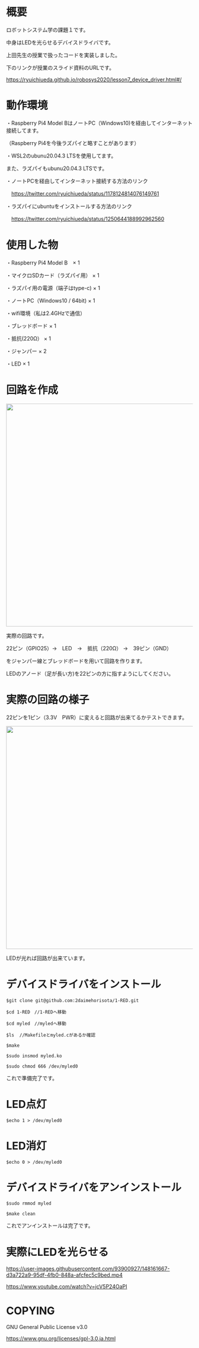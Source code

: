 # 概要
ロボットシステム学の課題１です。　

中身はLEDを光らせるデバイスドライバです。

上田先生の授業で扱ったコードを実装しました。



下のリンクが授業のスライド資料のURLです。

https://ryuichiueda.github.io/robosys2020/lesson7_device_driver.html#/



# 動作環境
・Raspberry Pi4 Model BはノートPC（Windows10)を経由してインターネット接続してます。

（Raspberry Pi4を今後ラズパイと略すことがあります）

・WSL2のubunu20.04.3 LTSを使用してます。

また、ラズパイもubunu20.04.3 LTSです。




・ノートPCを経由してインターネット接続する方法のリンク

　https://twitter.com/ryuichiueda/status/1178124814076149761


・ラズパイにubuntuをインストールする方法のリンク

　https://twitter.com/ryuichiueda/status/1250644188992962560


# 使用した物
・Raspberry Pi4 Model B　× 1

・マイクロSDカード（ラズパイ用） × 1

・ラズパイ用の電源（端子はtype-c) × 1

・ノートPC（Windows10 / 64bit) × 1

・wifi環境（私は2.4GHzで通信）

・ブレッドボード × 1

・抵抗(220Ω） × 1

・ジャンパー × 2

・LED × 1


# 回路を作成


<img src="https://user-images.githubusercontent.com/93900927/148147915-54790d3e-b307-44dc-bcaf-dc47ea65cf30.jpg" width="600px">

実際の回路です。

22ピン（GPIO25）→　LED　→　抵抗（220Ω） →　39ピン（GND）

をジャンパー線とブレッドボードを用いて回路を作ります。

LEDのアノード（足が長い方)を22ピンの方に指すようにしてください。



# 実際の回路の様子

22ピンを1ピン（3.3V　PWR）に変えると回路が出来てるかテストできます。

<img src="https://user-images.githubusercontent.com/93900927/148147926-fa443a37-35db-4ebc-9f90-83efd19ad422.jpg" width="600px">


LEDが光れば回路が出来ています。

# デバイスドライバをインストール

    $git clone git@github.com:2daimehorisota/1-RED.git

    $cd 1-RED　//1-REDへ移動
    
    $cd myled　//myledへ移動

    $ls  //Makefileとmyled.cがあるか確認
    
    $make
    
    $sudo insmod myled.ko
    
    $sudo chmod 666 /dev/myled0

これで準備完了です。
# LED点灯
    $echo 1 > /dev/myled0

# LED消灯
    $echo 0 > /dev/myled0

# デバイスドライバをアンインストール
    $sudo rmmod myled

    $make clean

これでアンインストールは完了です。

# 実際にLEDを光らせる



https://user-images.githubusercontent.com/93900927/148161667-d3a722a9-95df-4fb0-848a-afcfec5c9bed.mp4

https://www.youtube.com/watch?v=jcV5P24OaPI


# COPYING


GNU General Public License v3.0

https://www.gnu.org/licenses/gpl-3.0.ja.html
